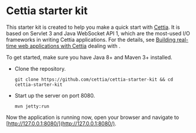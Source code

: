 # Cettia starter kit

This starter kit is created to help you make a quick start with [Cettia](http://cettia.io). It is based on Servlet 3 and Java WebSocket API 1, which are the most-used I/O frameworks in writing Cettia applications. For the details, see [Building real-time web applications with Cettia](http://cettia.io/guides/cettia-tutorial/) dealing with .

To get started, make sure you have Java 8+ and Maven 3+ installed.

- Clone the repository.
   ```
   git clone https://github.com/cettia/cettia-starter-kit && cd cettia-starter-kit
   ```
- Start up the server on port 8080.
   ```
   mvn jetty:run
   ```

Now the application is running now, open your browser and navigate to [http://127.0.0.1:8080/](http://127.0.0.1:8080/).

